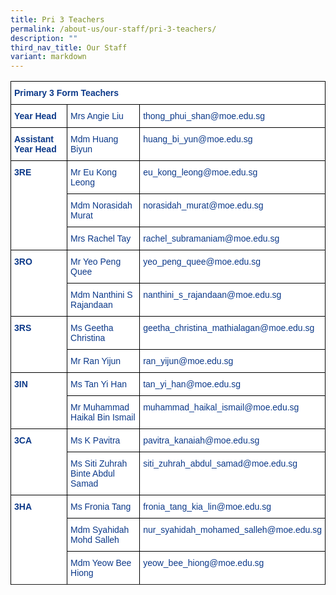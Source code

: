 ```yaml
---
title: Pri 3 Teachers
permalink: /about-us/our-staff/pri-3-teachers/
description: ""
third_nav_title: Our Staff
variant: markdown
---
```

<style type="text/css">
.tg  {border-collapse:collapse;border-spacing:0;}
.tg td{border-color:black;border-style:solid;border-width:1px;font-family:Arial, sans-serif;font-size:14px;
  overflow:hidden;padding:10px 5px;word-break:normal;}
.tg th{border-color:black;border-style:solid;border-width:1px;font-family:Arial, sans-serif;font-size:14px;
  font-weight:normal;overflow:hidden;padding:10px 5px;word-break:normal;}
.tg .tg-ifvt{background-color:#FFF;color:#0C3989;font-weight:bold;text-align:left;vertical-align:top}
.tg .tg-vvbc{background-color:#FFF;color:#0C3989;text-align:left;vertical-align:top}
</style>
<table class="tg">
<thead>
  <tr>
    <th class="tg-ifvt" colspan="3" style="border: 1px solid black">Primary 3 Form Teachers</th>
  </tr>
</thead>
<tbody>
  <tr>
    <td class="tg-ifvt" style="border: 1px solid black"><b>Year Head</b></td>
    <td class="tg-vvbc" style="border: 1px solid black">Mrs Angie Liu</td>
    <td class="tg-vvbc" style="border: 1px solid black">thong_phui_shan@moe.edu.sg</td>
  </tr>
  <tr>
    <td class="tg-ifvt" style="border: 1px solid black"><b>Assistant Year Head</b></td>
    <td class="tg-vvbc" style="border: 1px solid black">Mdm Huang Biyun</td>
    <td class="tg-vvbc" style="border: 1px solid black">huang_bi_yun@moe.edu.sg</td>
  </tr>
  <tr>
    <td class="tg-ifvt" rowspan="3" style="border: 1px solid black"><b>3RE</b></td>
    <td class="tg-vvbc" style="border: 1px solid black">Mr Eu Kong Leong</td>
    <td class="tg-vvbc" style="border: 1px solid black">eu_kong_leong@moe.edu.sg</td>
  </tr>
  <tr>
    <td class="tg-vvbc" style="border: 1px solid black">Mdm Norasidah Murat</td>
    <td class="tg-vvbc" style="border: 1px solid black">norasidah_murat@moe.edu.sg</td>
  </tr>
  <tr>
	<td class="tg-vvbc" style="border: 1px solid black">Mrs Rachel Tay </td>
    <td class="tg-vvbc" style="border: 1px solid black">rachel_subramaniam@moe.edu.sg</td>
  </tr>
  <tr>
    <td class="tg-ifvt" rowspan="2" style="border: 1px solid black"><b>3RO</b></td>
    <td class="tg-vvbc" style="border: 1px solid black">Mr Yeo Peng Quee</td>
    <td class="tg-vvbc" style="border: 1px solid black">yeo_peng_quee@moe.edu.sg</td>
  </tr>
  <tr>
    <td class="tg-vvbc" style="border: 1px solid black">Mdm Nanthini S Rajandaan</td>
    <td class="tg-vvbc" style="border: 1px solid black">nanthini_s_rajandaan@moe.edu.sg</td>
  </tr>
  <tr>
    <td class="tg-ifvt" rowspan="2" style="border: 1px solid black"><b>3RS</b></td>
    <td class="tg-vvbc" style="border: 1px solid black">Ms Geetha Christina</td>
    <td class="tg-vvbc" style="border: 1px solid black">geetha_christina_mathialagan@moe.edu.sg</td>
  </tr>
  <tr>
    <td class="tg-vvbc" style="border: 1px solid black">Mr Ran Yijun</td>
    <td class="tg-vvbc" style="border: 1px solid black">ran_yijun@moe.edu.sg</td>
  </tr>
  <tr>
    <td class="tg-ifvt" rowspan="2" style="border: 1px solid black"><b>3IN</b></td>
    <td class="tg-vvbc" style="border: 1px solid black">Ms Tan Yi Han</td>
    <td class="tg-vvbc" style="border: 1px solid black">tan_yi_han@moe.edu.sg</td>
  </tr>
  <tr>
    <td class="tg-vvbc" style="border: 1px solid black">Mr Muhammad Haikal Bin Ismail</td>
    <td class="tg-vvbc" style="border: 1px solid black">muhammad_haikal_ismail@moe.edu.sg</td>
  </tr>
  <tr>
    <td class="tg-ifvt" rowspan="2" style="border: 1px solid black"><b>3CA</b></td>
    <td class="tg-vvbc" style="border: 1px solid black">Ms K Pavitra</td>
    <td class="tg-vvbc" style="border: 1px solid black">pavitra_kanaiah@moe.edu.sg</td>
  </tr>
  <tr>
    <td class="tg-vvbc" style="border: 1px solid black">Ms Siti Zuhrah Binte Abdul Samad</td>
    <td class="tg-vvbc" style="border: 1px solid black">siti_zuhrah_abdul_samad@moe.edu.sg</td>
  </tr>
  <tr>
    <td class="tg-ifvt" rowspan="3" style="border: 1px solid black"><b>3HA</b></td>
    <td class="tg-vvbc" style="border: 1px solid black">Ms Fronia Tang</td>
    <td class="tg-vvbc" style="border: 1px solid black">fronia_tang_kia_lin@moe.edu.sg</td>
  </tr>
  <tr>
    <td class="tg-vvbc" style="border: 1px solid black">Mdm Syahidah Mohd Salleh</td>
    <td class="tg-vvbc" style="border: 1px solid black">nur_syahidah_mohamed_salleh@moe.edu.sg</td>
  </tr>
	<tr><td class="tg-vvbc" style="border: 1px solid black">Mdm Yeow Bee Hiong </td>
    <td class="tg-vvbc" style="border: 1px solid black">yeow_bee_hiong@moe.edu.sg</td>
  </tr>
  <tr>
</tr></tbody>
</table>